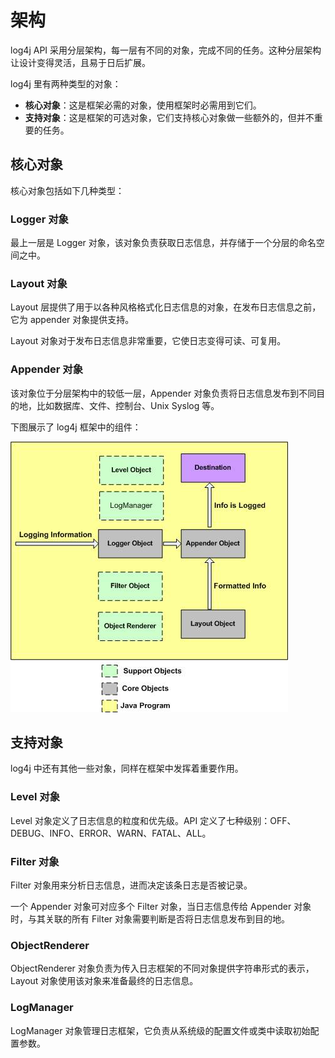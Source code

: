 # 架构

log4j API 采用分层架构，每一层有不同的对象，完成不同的任务。这种分层架构让设计变得灵活，且易于日后扩展。

log4j 里有两种类型的对象：

- **核心对象**：这是框架必需的对象，使用框架时必需用到它们。
- **支持对象**：这是框架的可选对象，它们支持核心对象做一些额外的，但并不重要的任务。

## 核心对象

核心对象包括如下几种类型：

### Logger 对象

最上一层是 Logger 对象，该对象负责获取日志信息，并存储于一个分层的命名空间之中。

### Layout 对象

Layout 层提供了用于以各种风格格式化日志信息的对象，在发布日志信息之前，它为 appender 对象提供支持。

Layout 对象对于发布日志信息非常重要，它使日志变得可读、可复用。

### Appender 对象

该对象位于分层架构中的较低一层，Appender 对象负责将日志信息发布到不同目的地，比如数据库、文件、控制台、Unix Syslog 等。

下图展示了 log4j 框架中的组件：

![](images/log4j-arch.jpg)

## 支持对象

log4j 中还有其他一些对象，同样在框架中发挥着重要作用。

### Level 对象

Level 对象定义了日志信息的粒度和优先级。API 定义了七种级别：OFF、DEBUG、INFO、ERROR、WARN、FATAL、ALL。

### Filter 对象

Filter 对象用来分析日志信息，进而决定该条日志是否被记录。

一个 Appender 对象可对应多个 Filter 对象，当日志信息传给 Appender 对象时，与其关联的所有 Filter 对象需要判断是否将日志信息发布到目的地。

### ObjectRenderer

ObjectRenderer 对象负责为传入日志框架的不同对象提供字符串形式的表示，Layout 对象使用该对象来准备最终的日志信息。

### LogManager

LogManager 对象管理日志框架，它负责从系统级的配置文件或类中读取初始配置参数。
